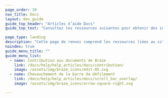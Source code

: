 ```yaml
---
page_order: 10
nav_title: Docs
layout: dev_guide
guide_top_header: "Articles d’aide Docs"
guide_top_text: "Consultez les ressources suivantes pour obtenir des informations supplémentaires sur le site de la documentation Braze."

page_type: landing
description: "Cette page de renvoi comprend les ressources liées au site de la documentation Braze, et explique notamment comment contribuer aux documents open source de Braze."
noindex: true
guide_menu_title: ""
guide_menu_list:
  - name: Contribution aux documents de Braze
    link: /docs/help/help_articles/docs/contribution/
    image: /assets/img/braze_icons/edit-05.svg
  - name: Chevauchement de la barre de défilement
    link: /docs/help/help_articles/docs/scroll_bar_overlap/
    image: /assets/img/braze_icons/arrow-square-right.svg

---
```

